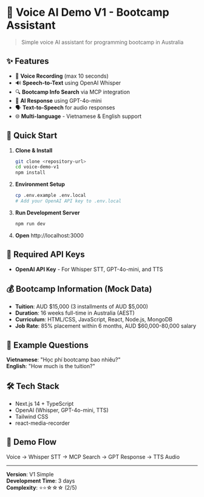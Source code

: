 # 🎤 Voice AI Demo V1 - Bootcamp Assistant

> Simple voice AI assistant for programming bootcamp in Australia

## ✨ Features

- 🎤 **Voice Recording** (max 10 seconds)
- 🔊 **Speech-to-Text** using OpenAI Whisper
- 🔍 **Bootcamp Info Search** via MCP integration
- 🤖 **AI Response** using GPT-4o-mini
- 🗣️ **Text-to-Speech** for audio responses
- 🌐 **Multi-language** - Vietnamese & English support

## 🚀 Quick Start

1. **Clone & Install**
   ```bash
   git clone <repository-url>
   cd voice-demo-v1
   npm install
   ```

2. **Environment Setup**
   ```bash
   cp .env.example .env.local
   # Add your OpenAI API key to .env.local
   ```

3. **Run Development Server**
   ```bash
   npm run dev
   ```

4. **Open** http://localhost:3000

## 🔧 Required API Keys

- **OpenAI API Key** - For Whisper STT, GPT-4o-mini, and TTS

## 💰 Bootcamp Information (Mock Data)

- **Tuition**: AUD $15,000 (3 installments of AUD $5,000)
- **Duration**: 16 weeks full-time in Australia (AEST)
- **Curriculum**: HTML/CSS, JavaScript, React, Node.js, MongoDB
- **Job Rate**: 85% placement within 6 months, AUD $60,000-80,000 salary

## 🎯 Example Questions

**Vietnamese**: "Học phí bootcamp bao nhiêu?"  
**English**: "How much is the tuition?"

## 🛠️ Tech Stack

- Next.js 14 + TypeScript
- OpenAI (Whisper, GPT-4o-mini, TTS)
- Tailwind CSS
- react-media-recorder

## 📱 Demo Flow

Voice → Whisper STT → MCP Search → GPT Response → TTS Audio

---

**Version**: V1 Simple  
**Development Time**: 3 days  
**Complexity**: ⭐⭐☆☆☆ (2/5)
